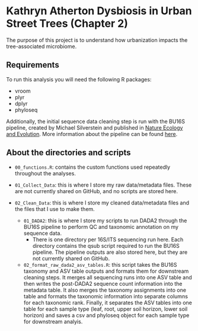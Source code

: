 # Kathryn Atherton Dysbiosis in Urban Street Trees (Chapter 2)
The purpose of this project is to understand how urbanization impacts the tree-associated microbiome. 

## Requirements
To run this analysis you will need the following R packages:
- vroom
- plyr
- dplyr
- phyloseq

Additionally, the initial sequence data cleaning step is run with the BU16S pipeline, created by Michael Silverstein and published in [Nature Ecology and Evolution](https://www.nature.com/articles/s41559-024-02440-6). More information about the pipeline can be found [here](https://github.com/Boston-University-Microbiome-Initiative/BU16s). 

## About the directories and scripts
- `00_functions.R`: contains the custom functions used repeatedly throughout the analyses.

- `01_Collect_Data`: this is where I store my raw data/metadata files. These are not currently shared on GitHub, and no scripts are stored here.
- `02_Clean_Data`: this is where I store my cleaned data/metadata files and the files that I use to make them.
    - `01_DADA2`: this is where I store my scripts to run DADA2 through the BU16S pipeline to perform QC and taxonomic annotation on my sequence data.
      - There is one directory per 16S/ITS sequencing run here. Each directory contains the qsub script required to run the BU16S pipeline. The pipeline outputs are also stored here, but they are not currently shared on GitHub.  
    - `02_format_raw_dada2_asv_tables.R`: this script takes the BU16S taxonomy and ASV table outputs and formats them for downstream cleaning steps. It merges all sequencing runs into one ASV table and then writes the post-DADA2 sequence count information into the metadata table. It also merges the taxonomy assignments into one table and formats the taxonomic information into separate columns for each taxonomic rank. Finally, it separates the ASV tables into one table for each sample type (leaf, root, upper soil horizon, lower soil horizon) and saves a csv and phyloseq object for each sample type for downstream analyis.
